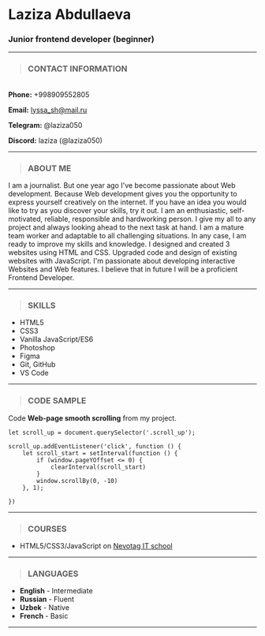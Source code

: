 # Laziza Abdullaeva
### **Junior frontend developer (beginner)**
_______________________________________________________________
>### CONTACT INFORMATION
\
**Phone:** +998909552805

**Email:** lyssa_sh@mail.ru

**Telegram:** @laziza050

**Discord:** laziza (@laziza050)

_________________________________________________________________
>### ABOUT ME

I am a journalist. But one year ago I've become passionate about Web development. Because Web development gives you the opportunity to express yourself creatively on the internet. If you have an idea you would like to try as you discover your skills, try it out.
I am an enthusiastic, self-motivated, reliable, responsible and hardworking person. I give my all to any project and always looking ahead to the next task at hand. I am a mature team worker and adaptable to all challenging situations. In any case, I am ready to improve my skills and knowledge.
I designed and created 3 websites using HTML and CSS. Upgraded code and design of existing websites with JavaScript.
I'm passionate about developing interactive Websites and Web features. I believe that in future I will be a proficient Frontend Developer.

______________________________________________________

>### SKILLS

* HTML5
* CSS3
* Vanilla JavaScript/ES6
* Photoshop
* Figma
* Git, GitHub
* VS Code
______________________________________________________

>### CODE SAMPLE

Code **Web-page smooth scrolling** from my project.

```
let scroll_up = document.querySelector('.scroll_up');

scroll_up.addEventListener('click', function () {
	let scroll_start = setInterval(function () {
		if (window.pageYOffset <= 0) {
			clearInterval(scroll_start)
		}
		window.scrollBy(0, -10)
	}, 1);

})
```
_________________________________________________________
> ### COURSES

* HTML5/CSS3/JavaScript on [Nevotag IT school](https://www.nevotag.uz/)

_________________________________________________________

>### LANGUAGES
* **English** - Intermediate
* **Russian** - Fluent
* **Uzbek** - Native
* **French** - Basic

_________________________________________________________